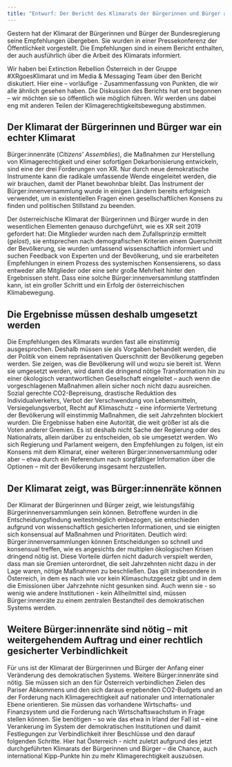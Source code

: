```yaml
---
title: "Entwurf: Der Bericht des Klimarats der Bürgerinnen und Bürger aus der Sicht von XR Austria"
---
```


Gestern hat der Klimarat der Bürgerinnen und Bürger der Bundesregierung seine Empfehlungen übergeben. Sie wurden in einer Pressekonferenz der Öffentlichkeit vorgestellt. Die Empfehlungen sind in einem Bericht enthalten, der auch ausführlich über die Arbeit des Klimarats informiert. 

Wir haben bei Extinction Rebellion Österreich in der Gruppe #XRgoesKlimarat und im Media & Messaging Team über den Bericht diskutiert. Hier eine – vorläufige - Zusammenfassung von Punkten, die wir alle ähnlich gesehen haben. Die Diskussion des Berichts hat erst begonnen – wir möchten sie so öffentlich wie möglich führen. Wir werden uns dabei eng mit anderen Teilen der Klimagerechtigkeitsbewegung abstimmen.

## Der Klimarat der Bürgerinnen und Bürger war ein echter Klimarat

Bürger:innenräte (*Citizens' Assemblies*), die Maßnahmen zur Herstellung von Klimagerechtigkeit und einer sofortigen Dekarbonisierung entwickeln, sind eine der drei Forderungen von XR. Nur durch neue demokratische Instrumente kann die radikale umfassende Wende eingeleitet werden, die wir brauchen, damit der Planet bewohnbar bleibt. Das Instrument der Bürger:innenversammlung wurde in einigen Ländern bereits erfolgreich verwendet, um in existentiellen Fragen einen gesellschaftlichen Konsens zu finden und politischen Stillstand zu beenden. 

Der österreichische Klimarat der Bürgerinnen und Bürger wurde in den wesentlichen Elementen genauso durchgeführt, wie es XR seit 2019 gefordert hat: Die Mitglieder wurden nach dem Zufallsprinzip ermittelt (*gelost*), sie entsprechen nach demografischen Kriterien einem Querschnitt der Bevölkerung, sie wurden umfassend wissenschaftlich informiert und suchen Feedback von Experten und der Bevölkerung, und sie erarbeiteten Empfehlungen in einem Prozess des systemischen Konsensierens, so dass entweder alle Mitglieder oder eine sehr große Mehrheit hinter den Ergebnissen steht. Dass eine solche Bürger:innenversammlung stattfinden kann, ist ein großer Schritt und ein Erfolg der österreichischen Klimabewegung. 

## Die Ergebnisse müssen deshalb umgesetzt werden

Die Empfehlungen des Klimarats wurden fast alle einstimmig ausgesprochen. Deshalb müssen sie als Vorgaben behandelt werden, die der Politik von einem repräsentativen Querschnitt der Bevölkerung gegeben werden. Sie zeigen, was die Bevölkerung will und wozu sie bereit ist. Wenn sie umgesetzt werden, wird damit die dringend nötige Transformation hin zu einer ökologisch verantwortlichen Gesellschaft eingeleitet – auch wenn die vorgeschlagenen Maßnahmen allein sicher noch nicht dazu ausreichen. Sozial gerechte CO2-Bepreisung, drastische Reduktion des Individualverkehrs, Verbot der Verschwendung von Lebensmitteln,  Versiegelungsverbot, Recht auf Klimaschutz – eine informierte Vertretung der Bevölkerung will einstimmig Maßnahmen, die seit Jahrzehnten blockiert wurden. Die Ergebnisse haben eine Autorität, die weit größer ist als die Voten anderer Gremien. Es ist deshalb nicht Sache der Regierung oder des Nationalrats, allein darüber zu entscheiden, ob sie umgesetzt werden. Wo sich Regierung und Parlament weigern, den Empfehlungen zu folgen, ist ein Konsens mit dem Klimarat, einer weiteren Bürger:innenversammlung oder aber – etwa durch ein Referendum nach sorgfältiger Information über die Optionen – mit der Bevölkerung insgesamt herzustellen. 

## Der Klimarat zeigt, was Bürger:innenräte können

Der Klimarat der Bürgerinnen und Bürger zeigt, wie leistungsfähig Bürgerinnenversammlungen sein können. Betroffene wurden in die Entscheidungsfindung weitestmöglich einbezogen, sie entschieden aufgrund von wissenschaftlich gesicherten Informationen, und sie einigten sich konsensual auf Maßnahmen und Prioritäten. Deutlich wird: Bürger:innenversammlungen können Entscheidungen so schnell und konsensual treffen, wie es angesichts der multiplen ökologischen Krisen dringend nötig ist. Diese Vorteile dürfen nicht dadurch verspielt werden, dass man sie Gremien unterordnet, die seit Jahrzehnten nicht dazu in der Lage waren, nötige Maßnahmen zu beschließen. Das gilt insbesondere in Österreich, in dem es nach wie vor kein Klimaschutzgesetz gibt und in dem die Emissionen über Jahrzehnte nicht gesunken sind. Auch wenn sie - so wenig wie andere Institutionen - kein Allheilmittel sind, müssen Bürger:innenräte zu einem zentralen Bestandteil des demokratischen Systems werden.

## Weitere Bürger:innenräte sind nötig – mit weitergehendem Auftrag und einer rechtlich gesicherter Verbindlichkeit

Für uns ist der Klimarat der Bürgerinnen und Bürger der Anfang einer Veränderung des demokratischen Systems. Weitere Bürger:innenräte sind nötig. Sie müssen sich an den für Österreich verbindlichen Zielen des Pariser Abkommens und den sich daraus ergebenden CO2-Budgets und an der Forderung nach Klimagerechtigkeit auf nationaler und internationaler Ebene orientieren. Sie müssen das vorhandene Wirtschafts- und Finanzsystem und die Forderung nach Wirtschaftswachstum in Frage stellen können. Sie benötigen – so wie das etwa in Irland der Fall ist – eine Verankerung im System der demokratischen Institutionen und damit Festlegungen zur Verbindlichkeit ihrer Beschlüsse und den darauf folgenden Schritte. Hier hat Österreich - nicht zuletzt aufgrund des jetzt durchgeführten Klimarats der Bürgerinnen und Bürger – die Chance, auch international Kipp-Punkte hin zu mehr Klimagerechtigkeit auszuösen.   